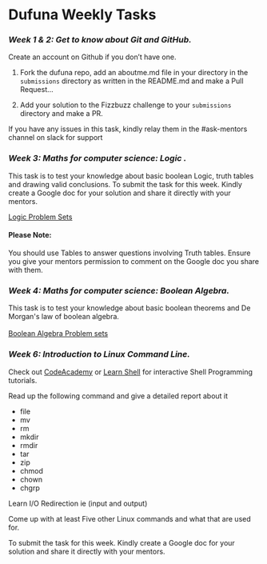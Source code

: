 # Dufuna Weekly Tasks

### *Week 1 & 2: Get to know about Git and GitHub.*

Create an account on Github if you don’t have one.

1. Fork the dufuna repo, add an aboutme.md file in your directory in the `submissions` directory as written in the README.md and make a Pull Request...

2. Add your solution to the Fizzbuzz challenge to your `submissions` directory and make a PR.

If you have any issues in this task, kindly relay them in the #ask-mentors channel on slack for support

### *Week 3: Maths for computer science: Logic .*

This task is to test your knowledge about basic boolean Logic, truth tables and drawing valid conclusions. 
To submit the task for this week. Kindly create a Google doc for your solution and share it directly with your mentors. 

[Logic Problem Sets](./weekly-tasks/week2-logic-problem-set.pdf)

#### Please Note:
  You should use Tables to answer questions involving Truth tables.
  Ensure you give your mentors permission to comment on the Google doc you share with them.

### *Week 4: Maths for computer science: Boolean Algebra.*
This task is to test your knowledge about basic boolean theorems and De Morgan's law of boolean algebra.<br><br>
[Boolean Algebra Problem sets](./weekly-tasks/Week4-Boolean-algebra-problem-set.pdf)

### *Week 6: Introduction to Linux Command Line.*

Check out [CodeAcademy](https://www.codecademy.com/learn/learn-the-command-line) or [Learn Shell](http://www.learnshell.org) for interactive Shell Programming tutorials.

Read up the following command and give a detailed report about it
- file
- mv
- rm
- mkdir
- rmdir 
- tar
- zip
- chmod
- chown
- chgrp

Learn I/O Redirection ie (input and output)

Come up with at least Five other Linux commands and what that are used for.


To submit the task for this week. Kindly create a Google doc for your solution and share it directly with your mentors. 
